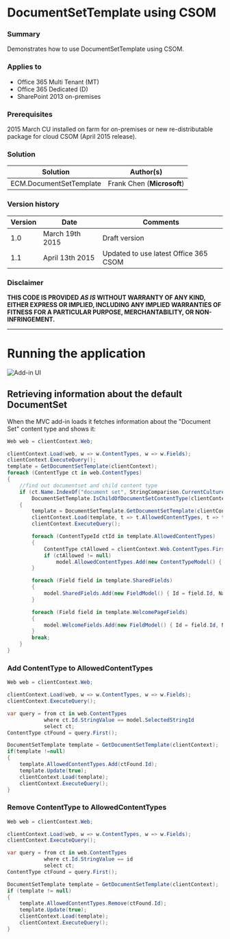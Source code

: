 # DocumentSetTemplate using CSOM #

### Summary ###
Demonstrates how to use DocumentSetTemplate using CSOM.

### Applies to ###
-  Office 365 Multi Tenant (MT)
-  Office 365 Dedicated (D) 
-  SharePoint 2013 on-premises

### Prerequisites ###
2015 March CU installed on farm for on-premises or new re-distributable package for cloud CSOM (April 2015 release).

### Solution ###
Solution | Author(s)
---------|----------
ECM.DocumentSetTemplate | Frank Chen (**Microsoft**)

### Version history ###
Version  | Date | Comments
---------| -----| --------
1.0  | March 19th 2015 | Draft version
1.1  | April 13th 2015 | Updated to use latest Office 365 CSOM

### Disclaimer ###
**THIS CODE IS PROVIDED *AS IS* WITHOUT WARRANTY OF ANY KIND, EITHER EXPRESS OR IMPLIED, INCLUDING ANY IMPLIED WARRANTIES OF FITNESS FOR A PARTICULAR PURPOSE, MERCHANTABILITY, OR NON-INFRINGEMENT.**


----------

# Running the application #

![Add-in UI](http://i.imgur.com/cjKhxDh.png)

## Retrieving information about the default DocumentSet ##
When the MVC add-in loads it fetches information about the "Document Set" content type and shows it: 
```C#
Web web = clientContext.Web;

clientContext.Load(web, w => w.ContentTypes, w => w.Fields);
clientContext.ExecuteQuery();
template = GetDocumentSetTemplate(clientContext);
foreach (ContentType ct in web.ContentTypes)
{
    //find out documentset and child content type
    if (ct.Name.IndexOf("document set", StringComparison.CurrentCultureIgnoreCase) != -1 ||
        DocumentSetTemplate.IsChildOfDocumentSetContentType(clientContext, ct).Value)
    {
        template = DocumentSetTemplate.GetDocumentSetTemplate(clientContext, ct);
        clientContext.Load(template, t => t.AllowedContentTypes, t => t.DefaultDocuments, t => t.SharedFields, t => t.WelcomePageFields);
        clientContext.ExecuteQuery();

        foreach (ContentTypeId ctId in template.AllowedContentTypes)
        {
            ContentType ctAllowed = clientContext.Web.ContentTypes.First(d => d.StringId == ctId.StringValue);
            if (ctAllowed != null)
                model.AllowedContentTypes.Add(new ContentTypeModel() { Id = ctId, Name = ctAllowed.Name });
        }

        foreach (Field field in template.SharedFields)
        {
            model.SharedFields.Add(new FieldModel() { Id = field.Id, Name = field.InternalName, Type = field.TypeDisplayName });
        }

        foreach (Field field in template.WelcomePageFields)
        {
            model.WelcomeFields.Add(new FieldModel() { Id = field.Id, Name = field.InternalName, Type = field.TypeDisplayName });
        }
        break;
    }
}
```

### Add ContentType to AllowedContentTypes ###

```C#
Web web = clientContext.Web;

clientContext.Load(web, w => w.ContentTypes, w => w.Fields);
clientContext.ExecuteQuery();

var query = from ct in web.ContentTypes
            where ct.Id.StringValue == model.SelectedStringId 
            select ct;
ContentType ctFound = query.First();

DocumentSetTemplate template = GetDocumentSetTemplate(clientContext);
if(template !=null)
{
    template.AllowedContentTypes.Add(ctFound.Id);
    template.Update(true);
    clientContext.Load(template);
    clientContext.ExecuteQuery();
}
```

### Remove ContentType to AllowedContentTypes ###

```C#
Web web = clientContext.Web;

clientContext.Load(web, w => w.ContentTypes, w => w.Fields);
clientContext.ExecuteQuery();

var query = from ct in web.ContentTypes
            where ct.Id.StringValue == id
            select ct;
ContentType ctFound = query.First();

DocumentSetTemplate template = GetDocumentSetTemplate(clientContext);
if (template != null)
{
    template.AllowedContentTypes.Remove(ctFound.Id);
    template.Update(true);
    clientContext.Load(template);
    clientContext.ExecuteQuery();
}
```